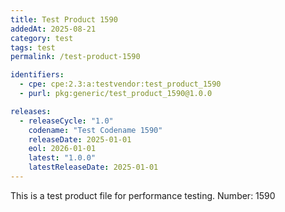 ```yaml
---
title: Test Product 1590
addedAt: 2025-08-21
category: test
tags: test
permalink: /test-product-1590

identifiers:
  - cpe: cpe:2.3:a:testvendor:test_product_1590
  - purl: pkg:generic/test_product_1590@1.0.0

releases:
  - releaseCycle: "1.0"
    codename: "Test Codename 1590"
    releaseDate: 2025-01-01
    eol: 2026-01-01
    latest: "1.0.0"
    latestReleaseDate: 2025-01-01
---
```


This is a test product file for performance testing. Number: 1590

